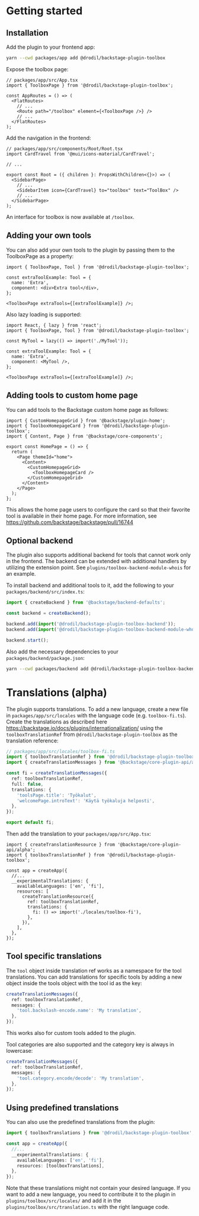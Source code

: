 # Getting started

## Installation

Add the plugin to your frontend app:

```bash
yarn --cwd packages/app add @drodil/backstage-plugin-toolbox
```

Expose the toolbox page:

```tsx
// packages/app/src/App.tsx
import { ToolboxPage } from '@drodil/backstage-plugin-toolbox';

const AppRoutes = () => (
  <FlatRoutes>
    // ...
    <Route path="/toolbox" element={<ToolboxPage />} />
    // ...
  </FlatRoutes>
);
```

Add the navigation in the frontend:

```tsx
// packages/app/src/components/Root/Root.tsx
import CardTravel from '@mui/icons-material/CardTravel';

// ...

export const Root = ({ children }: PropsWithChildren<{}>) => (
  <SidebarPage>
    // ...
    <SidebarItem icon={CardTravel} to="toolbox" text="ToolBox" />
    // ...
  </SidebarPage>
);
```

An interface for toolbox is now available at `/toolbox`.

## Adding your own tools

You can also add your own tools to the plugin by passing them to the ToolboxPage as a property:

```tsx
import { ToolboxPage, Tool } from '@drodil/backstage-plugin-toolbox';

const extraToolExample: Tool = {
  name: 'Extra',
  component: <div>Extra tool</div>,
};

<ToolboxPage extraTools={[extraToolExample]} />;
```

Also lazy loading is supported:

```tsx
import React, { lazy } from 'react';
import { ToolboxPage, Tool } from '@drodil/backstage-plugin-toolbox';

const MyTool = lazy(() => import('./MyTool'));

const extraToolExample: Tool = {
  name: 'Extra',
  component: <MyTool />,
};

<ToolboxPage extraTools={[extraToolExample]} />;
```

## Adding tools to custom home page

You can add tools to the Backstage custom home page as follows:

```tsx
import { CustomHomepageGrid } from '@backstage/plugin-home';
import { ToolboxHomepageCard } from '@drodil/backstage-plugin-toolbox';
import { Content, Page } from '@backstage/core-components';

export const HomePage = () => {
  return (
    <Page themeId="home">
      <Content>
        <CustomHomepageGrid>
          <ToolboxHomepageCard />
        </CustomHomepageGrid>
      </Content>
    </Page>
  );
};
```

This allows the home page users to configure the card so that their favorite tool is available in their home page.
For more information, see https://github.com/backstage/backstage/pull/16744

## Optional backend

The plugin also supports additional backend for tools that cannot work only in the frontend. The backend can be extended
with
additional handlers by utilizing the extension point. See `plugins/toolbox-backend-module-whois` for an example.

To install backend and additional tools to it, add the following to your `packages/backend/src/index.ts`:

```ts
import { createBackend } from '@backstage/backend-defaults';

const backend = createBackend();

backend.add(import('@drodil/backstage-plugin-toolbox-backend'));
backend.add(import('@drodil/backstage-plugin-toolbox-backend-module-whois'));

backend.start();
```

Also add the necessary dependencies to your `packages/backend/package.json`:

```bash
yarn --cwd packages/backend add @drodil/backstage-plugin-toolbox-backend @drodil/backstage-plugin-toolbox-backend-module-whois
```

# Translations (alpha)

The plugin supports translations. To add a new language, create a new file in `packages/app/src/locales` with the
language code (e.g. `toolbox-fi.ts`).
Create the translations as described here https://backstage.io/docs/plugins/internationalization/ using the
`toolboxTranslationRef` from `@drodil/backstage-plugin-toolbox` as the translation reference:

```ts
// packages/app/src/locales/toolbox-fi.ts
import { toolboxTranslationRef } from '@drodil/backstage-plugin-toolbox';
import { createTranslationMessages } from '@backstage/core-plugin-api/alpha';

const fi = createTranslationMessages({
  ref: toolboxTranslationRef,
  full: false,
  translations: {
    'toolsPage.title': 'Työkalut',
    'welcomePage.introText': 'Käytä työkaluja helposti',
  },
});

export default fi;
```

Then add the translation to your `packages/app/src/App.tsx`:

```tsx
import { createTranslationResource } from '@backstage/core-plugin-api/alpha';
import { toolboxTranslationRef } from '@drodil/backstage-plugin-toolbox';

const app = createApp({
  //...
  __experimentalTranslations: {
    availableLanguages: ['en', 'fi'],
    resources: [
      createTranslationResource({
        ref: toolboxTranslationRef,
        translations: {
          fi: () => import('./locales/toolbox-fi'),
        },
      }),
    ],
  },
});
```

## Tool specific translations

The `tool` object inside translation ref works as a namespace for the tool translations. You can add translations for
specific tools by adding a new object inside the tools object with the tool id as the key:

```ts
createTranslationMessages({
  ref: toolboxTranslationRef,
  messages: {
    'tool.backslash-encode.name': 'My translation',
  },
});
```

This works also for custom tools added to the plugin.

Tool categories are also supported and the category key is always in lowercase:

```ts
createTranslationMessages({
  ref: toolboxTranslationRef,
  messages: {
    'tool.category.encode/decode': 'My translation',
  },
});
```

## Using predefined translations

You can also use the predefined translations from the plugin:

```ts
import { toolboxTranslations } from '@drodil/backstage-plugin-toolbox';

const app = createApp({
  //...
  __experimentalTranslations: {
    availableLanguages: ['en', 'fi'],
    resources: [toolboxTranslations],
  },
});
```

Note that these translations might not contain your desired language. If you want to add a new language, you need to
contribute it to the plugin in `plugins/toolbox/src/locales/` and add it in the `plugins/toolbox/src/translation.ts`
with the right language code.
